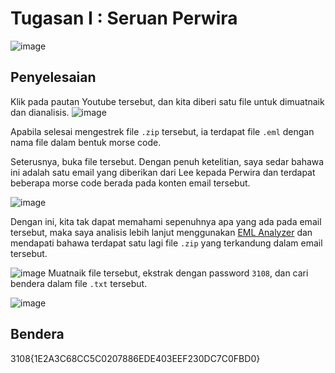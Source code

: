 # Tugasan I : Seruan Perwira
![image](https://github.com/6D756E6972/3108CTF/assets/129729880/70184c8c-68af-4138-89a8-624c16526d5e)

## Penyelesaian
Klik pada pautan Youtube tersebut, dan kita diberi satu file untuk dimuatnaik dan dianalisis.
![image](https://github.com/6D756E6972/3108CTF/assets/129729880/7f6913e1-09c1-493c-a70c-ee50690f5963)

Apabila selesai mengestrek file `.zip` tersebut, ia terdapat file `.eml` dengan nama file dalam bentuk morse code.

Seterusnya, buka file tersebut. Dengan penuh ketelitian, saya sedar bahawa ini adalah satu email yang diberikan dari Lee kepada Perwira dan terdapat beberapa morse code berada pada konten email tersebut.

![image](https://github.com/6D756E6972/3108CTF/assets/129729880/0a8b89b5-fce0-4431-bfb3-eb4a5b683ca4)

Dengan ini, kita tak dapat memahami sepenuhnya apa yang ada pada email tersebut, maka saya analisis lebih lanjut menggunakan [EML Analyzer](https://eml-analyzer.herokuapp.com/) dan mendapati bahawa terdapat satu lagi file `.zip` yang terkandung dalam email tersebut.

![image](https://github.com/6D756E6972/3108CTF/assets/129729880/dc80182c-771c-48c8-8d8a-e01299ae481f)
Muatnaik file tersebut, ekstrak dengan password `3108`, dan cari bendera dalam file `.txt` tersebut.

![image](https://github.com/6D756E6972/3108CTF/assets/129729880/c30ccf2c-25da-4664-9e70-106315ed908c)

## Bendera
3108{1E2A3C68CC5C0207886EDE403EEF230DC7C0FBD0}
